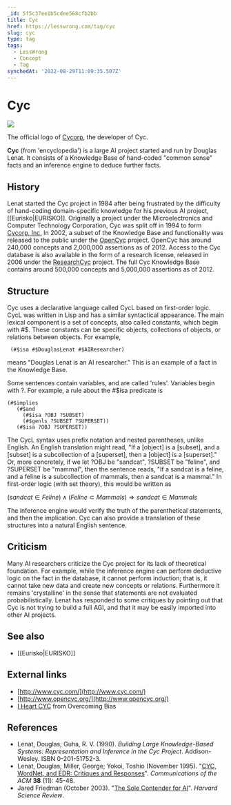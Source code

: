 ```yaml
---
_id: 5f5c37ee1b5cdee568cfb2bb
title: Cyc
href: https://lesswrong.com/tag/cyc
slug: cyc
type: tag
tags:
  - LessWrong
  - Concept
  - Tag
synchedAt: '2022-08-29T11:09:35.507Z'
---
```

# Cyc

![](https://39669.cdn.cke-cs.com/rQvD3VnunXZu34m86e5f/animations/6551d2cea4338b35e2c81a8a17449cc8101e7a1db32fb3db.gif)

The official logo of [Cycorp](http://www.cyc.com/), the developer of Cyc.

**Cyc** (from 'encyclopedia') is a large AI project started and run by Douglas Lenat. It consists of a Knowledge Base of hand-coded "common sense" facts and an inference engine to deduce further facts.

## History

Lenat started the Cyc project in 1984 after being frustrated by the difficulty of hand-coding domain-specific knowledge for his previous AI project, [[Eurisko|EURISKO]]. Originally a project under the Microelectronics and Computer Technology Corporation, Cyc was split off in 1994 to form [Cycorp, Inc.](http://www.cyc.com/) In 2002, a subset of the Knowledge Base and functionality was released to the public under the [OpenCyc](http://www.opencyc.org/) project. OpenCyc has around 240,000 concepts and 2,000,000 assertions as of 2012. Access to the Cyc database is also available in the form of a research license, released in 2006 under the [ResearchCyc](http://researchcyc.cyc.com/) project. The full Cyc Knowledge Base contains around 500,000 concepts and 5,000,000 assertions as of 2012.

## Structure

Cyc uses a declarative language called CycL based on first-order logic. CycL was written in Lisp and has a similar syntactical appearance. The main lexical component is a set of concepts, also called constants, which begin with #$. These constants can be specific objects, collections of objects, or relations between objects. For example,

` (#$isa #$DouglasLenat #$AIResearcher)`

means "Douglas Lenat is an AI researcher." This is an example of a fact in the Knowledge Base.

Some sentences contain variables, and are called 'rules'. Variables begin with ?. For example, a rule about the #$isa predicate is

`(#$implies`  
`   (#$and   `  
`     (#$isa ?OBJ ?SUBSET)`  
`     (#$genls ?SUBSET ?SUPERSET))`  
`   (#$isa ?OBJ ?SUPERSET))`

The CycL syntax uses prefix notation and nested parentheses, unlike English. An English translation might read, "If a \[object\] is a \[subset\], and a \[subset\] is a subcollection of a \[superset\], then a \[object\] is a \[superset\]." Or, more concretely, if we let ?OBJ be "sandcat", ?SUBSET be "feline", and ?SUPERSET be "mammal", then the sentence reads, "If a sandcat is a feline, and a feline is a subcollection of mammals, then a sandcat is a mammal." In first-order logic (with set theory), this would be written as

(*sandcat* ∈ *Feline*) ∧ (*Feline* ⊂ *Mammals*) ⇒ *sandcat* ∈ *Mammals*

The inference engine would verify the truth of the parenthetical statements, and then the implication. Cyc can also provide a translation of these structures into a natural English sentence.

## Criticism

Many AI researchers criticize the Cyc project for its lack of theoretical foundation. For example, while the inference engine can perform deductive logic on the fact in the database, it cannot perform induction; that is, it cannot take new data and create new concepts or relations. Furthermore it remains 'crystalline' in the sense that statements are not evaluated probabilistically. Lenat has responded to some critiques by pointing out that Cyc is not trying to build a full AGI, and that it may be easily imported into other AI projects.

## See also

- [[Eurisko|EURISKO]]

## External links

- [http://www.cyc.com/](http://www.cyc.com/)
- [http://www.opencyc.org/](http://www.opencyc.org/)
- [I Heart CYC](http://www.overcomingbias.com/2008/12/i-heart-cyc.html) from Overcoming Bias

## References

- Lenat, Douglas; Guha, R. V. (1990). *Building Large Knowledge-Based Systems: Representation and Inference in the Cyc Project*. Addison-Wesley. ISBN 0-201-51752-3.
- Lenat, Douglas; Miller, George; Yokoi, Toshio (November 1995). "[CYC, WordNet, and EDR: Critiques and Responses](http://www.cs.uga.edu/~xiong/8351/lenat.pdf)". *Communications of the ACM* **38** (11): 45-48.
- Jared Friedman (October 2003). "[The Sole Contender for AI](http://www.scribd.com/doc/1814/An-Article-about-the-Cyc-Project)". *Harvard Science Review*.